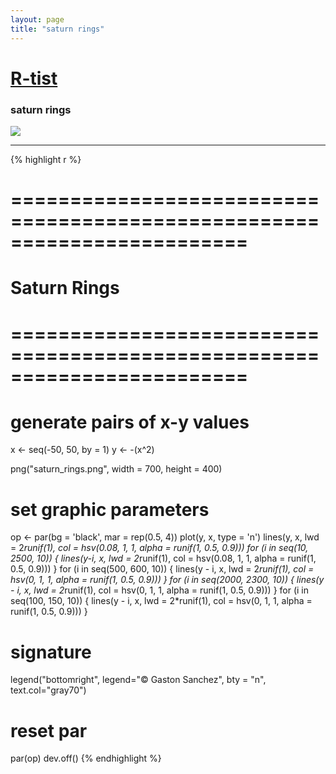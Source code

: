 ```yaml
---
layout: page
title: "saturn rings"
---
```


# [R-tist](/) 

### saturn rings 

![](../images/saturn_rings.png) 

-----

{% highlight r %} 
# ======================================================================== 
# Saturn Rings 
# ======================================================================== 
# generate pairs of x-y values 
x <- seq(-50, 50, by = 1) 
y <- -(x^2) 
 
 
png("saturn_rings.png", width = 700, height = 400) 
# set graphic parameters 
op <- par(bg = 'black', mar = rep(0.5, 4)) 
plot(y, x, type = 'n') 
lines(y, x, lwd = 2*runif(1), col = hsv(0.08, 1, 1, alpha = runif(1, 0.5, 0.9))) 
for (i in seq(10, 2500, 10)) 
{ 
  lines(y-i, x, lwd = 2*runif(1), col = hsv(0.08, 1, 1, alpha = runif(1, 0.5, 0.9))) 
} 
for (i in seq(500, 600, 10)) 
{ 
  lines(y - i, x, lwd = 2*runif(1), col = hsv(0, 1, 1, alpha = runif(1, 0.5, 0.9))) 
} 
for (i in seq(2000, 2300, 10)) 
{ 
  lines(y - i, x, lwd = 2*runif(1), col = hsv(0, 1, 1, alpha = runif(1, 0.5, 0.9))) 
} 
for (i in seq(100, 150, 10)) 
{ 
  lines(y - i, x, lwd = 2*runif(1), col = hsv(0, 1, 1, alpha = runif(1, 0.5, 0.9))) 
} 
# signature 
legend("bottomright", legend="© Gaston Sanchez", bty = "n",  
       text.col="gray70") 
# reset par 
par(op) 
dev.off() 
{% endhighlight %} 
